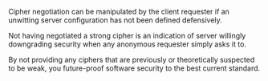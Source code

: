 Cipher negotiation can be manipulated by the client requester if an unwitting server configuration has not been defined defensively.

Not having negotiated a strong cipher is an indication of server willingly downgrading security when any anonymous requester simply asks it to.

By not providing any ciphers that are previously or theoretically suspected to be weak, you future-proof software security to the best current standard.
